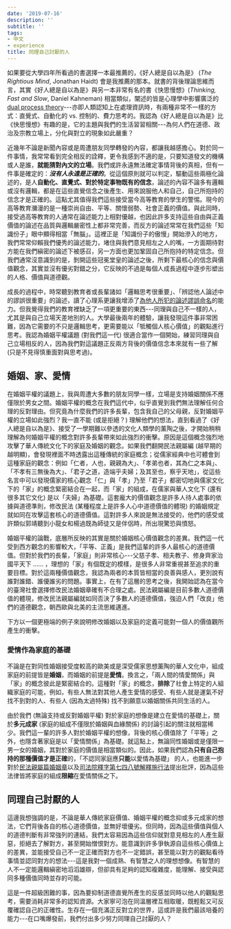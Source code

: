 ```yaml
---
date: '2019-07-16'
description: ''
subtitle: ''
tags:
- 中文
- experience
title: 同理自己討厭的人
---
```



如果要從大學四年所看過的書選擇一本最推薦的，《好人總是自以為是》 (*The Rightious Mind*, Jonathan Haidt) 會是我推薦的那本。就書的背後理論思維而言，其實《好人總是自以為是》與另一本非常有名的書《快思慢想》(*Thinking, Fast and Slow*, Daniel Kahneman) 相當類似，闡述的皆是心理學中影響廣泛的 [dual process theory](https://en.wikipedia.org/wiki/Dual_process_theory)---亦即人類認知上在處理資訊時，有兩種非常不一樣的方式：直覺式、自動化的 vs. 控制的、費力思考的。我認為《好人總是自以為是》比《快思慢想》有趣的是，它的主題與我們的生活習習相關---為何人們在道德、政治及宗教立場上，分化與對立的現象如此嚴重？

近幾年不論是新聞內容或是周遭朋友同學轉發的內容，都讓我越感擔心。對於同一件事情，我常常看到完全相反的詮釋，更令我感到不適的是，只要知道發文的機構或人是誰，**就能猜對內文的立場**。我們或許永遠無法確定事情背後的真相，但有一件事是確定的：***沒有人永遠是正確的***。從這個原則就可以判定，驅動這些兩極化論述的，是人**自動化、直覺式、對於特定事物既有的信念**，論述的內容不論多有邏輯或沒有邏輯，都是在這些直覺信念之後產生、用來說服他人和自己，自己所抱持的信念才是正確的。這點尤其值得我們這些接受當今高等教育的學生的警惕。現今的高等教育瀰漫的是一種崇尚自由、平等、關懷弱勢、社會正義的價值。與此同時，接受過高等教育的人通常在論述能力上相對優越，也因此許多支持這些自由與正義價值的論述在品質與邏輯嚴密性上都非常完善，而反方的論述常常在我們這些「知識份子」眼中顯得相當「無腦」。這裡正是「知識份子的傲慢」開始滲入的地方，我們常常仰賴我們優秀的論述能力，堵住與我們意見相左之人的嘴，一方面期待對方能在我們縝密的論述下被感召，另一方面也更加鞏固自己所抱持的特定信念。但我們通常沒意識到的是，剝開這些冠冕堂皇的論述之後，所剩下最核心的信念與價值觀念，其實並沒有優劣對錯之分，它反映的不過是每個人成長過程中逐步形塑出的人格、價值與道德觀。

成長的過程中，時常聽到教育者或長輩諸如「邏輯思考很重要」、「辨認他人論述中的謬誤很重要」的論述，讀了心理系更讓我增添了[為他人所犯的論述謬誤命名](https://en.wikipedia.org/wiki/Cognitive_bias)的能力。但我覺得我們的教育裡缺乏了一項更重要的東西---同理與自己不一樣的人，尤其是與自己立場天差地別的人。大學最後兩年的體驗，讓我發現這件事非常困難，因為它需要的不只是邏輯思考，更需要能以「牴觸個人核心價值」的觀點進行思考。我認為婚姻平權議題 (對我們這一代) 很適合當作一個開始，練習同理與自己立場相反的人，因為我們對這議題正反兩方背後的價值信念本來就有一些了解 (只是不見得慎重面對與思考過)。


## 婚姻、家、愛情

在婚姻平權的議題上，我與周遭大多數的朋友同學一樣，立場是支持婚姻關係不應僅限於男女之間。婚姻平權的概念在我們這代中，似乎直覺到我們無法理解任何合理的反對理由。但究竟為什麼我們的許多長輩，包含我自己的父母親，反對婚姻平權的立場如此強烈？我一直不能 (或是拒絕？) 理解他們的想法，直到看過了《好人總是自以為是》、接受了一學期難以參透的文化人類學的薰陶之後，才開始稍稍理解為何婚姻平權的概念對許多長輩帶來如此強烈的衝擊。原因是這個概念強烈地攻擊了華人傳統文化下的家庭及婚姻的觀念。如果我們翻開民法親屬編 (越早期的越明顯)，會發現裡面不時透露出這種傳統的家庭概念；從儒家經典中也可體會到這種家庭的觀念：例如「仁者，人也，親親為大」、「孝弟也者，其為仁之本與」、「不孝有三無後為大」、「君子之道，造端乎夫婦；及其至也，察乎天地」，從這些名言中可以發現儒家的核心觀念「仁」與「孝」乃至「君子」都密切地與儒家文化下的「家」的概念緊密結合在一起，而「家」的組成，在儒家與華人文化下 (還有很多其它文化) 是以「夫婦」為基礎。這套龐大的價值觀念是許多人待人處事的依據與道德準則，修改民法 (某種程度上是許多人心中道德價值的體現) 的婚姻規定就如同在攻擊這套核心的道德價值。這對許多人來說是無法接受的，他們的感受或許類似郭靖聽到小龍女和楊過既為師徒又是伴侶時，所出現驚恐與憤怒。

婚姻平權的論戰，底層所反映的其實是關於婚姻核心價值觀念的差異。我們這一代受到西方觀念的影響較大，「平等、正義」是我們這輩的許多人最核心的道德價值。但對於我們的長輩，「家庭」則非常核心---父慈子孝、相夫教子、修身齊家治國平天下 ...... ，理想的「家」有個既定的模樣，是很多人非常重視甚至追求的重要目標。對於這兩種價值觀念，我認為兩者的本質皆相當的良善與感人，更別說有誰對誰錯、誰優誰劣的問題。事實上，在有了這層的思考之後，我開始認為在當今的臺灣社會選擇修改民法婚姻章確有不合理之處。民法親屬編是目前多數人道德價值的體現，修改民法親屬編就如同否決了多數人的道德價值，強迫人們「改良」他們的道德觀念，朝西歐與北美的主流思維邁進。

下方以一個更極端的例子來說明修改婚姻以及家庭的定義可能對一個人的價值觀所產生的衝擊。


### 愛情作為家庭的基礎

不論是在對同性婚姻接受度較高的歐美或是深受儒家思想薰陶的華人文化中，組成家庭的前提皆是**婚姻**，而婚姻的前提是**愛情**。換言之，「兩人間的情愛關係」與「家」的概念彼此是緊密結合的。這種對「家」的概念，**排除**了社會上特定的人組織家庭的可能，例如，有些人無法對其他人產生愛情的感受、有些人就是運氣不好找不到對的人、有些人 (因為太過特殊) 找不到願意以婚姻關係共同生活的人。

由於我們 (無論支持或反對婚姻平權) 對於家庭的想像是建立在愛情的基礎上，關於**多元成家** (家庭的組成不僅限於婚姻與血緣關係) 的討論引起的關注就相當稀少。我們這一輩的許多人對於婚姻平權的想像，背後的核心價值除了「平等」之外，也隱含著家庭是以「愛情關係」為基礎。就這點上，無論同性婚姻或是僅限一男一女的婚姻，其對於家庭的價值是相當類似的。因此，如果我們認為**只有自己抱持的那種價值才是正確**的，「不認同家庭應**只能**以愛情為基礎」 的人，也能進一步對於[民法親屬篇婚姻章](https://law.moj.gov.tw/LawClass/LawParaDeatil.aspx?pcode=B0000001&bp=105)以及[司法院釋字第七四八號解釋施行法](https://law.moj.gov.tw/LawClass/LawAll.aspx?pcode=B0000008)提出批評，因為這些法律皆將家庭的組成**限縮**在愛情關係之下。


## 同理自己討厭的人

這邊我想強調的是，不論是華人傳統家庭價值、婚姻平權的概念抑或多元成家的想法，它們背後各自的核心道德價值，並無好壞優劣。但同時，因為這些價值與個人的道德判斷有非常強列的連結，我們太容易因為這些信仰就對意見相左的人產生厭惡，拒絕去了解對方，甚至開始憎恨對方。能意識到許多爭執源自這些核心價值上的差異，並能接受自己不一定正確而對方也不一定錯誤，甚至能以對方的觀點看待事情並認同對方的想法---這是我對一個成熟、有智慧之人的理想想像。有智慧的人不一定能邏輯縝密地滔滔雄辯，但卻具有足夠的認知複雜度，能理解、接受與認同多種價值同時並存的可能。

這是一件超級困難的事，因為要抑制道德直覺所產生的反感並同時以他人的觀點思考，需要消耗非常多的認知資源。大家寧可泡在同溫層裡互相取暖，既輕鬆又可反覆確認自己的正確性。生存在一個充滿正反對立的世界，這或許是我們最該培養的能力---在口嘴爆發前，我們付出多少努力同理自己討厭的人？
